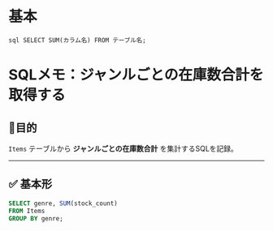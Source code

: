 # 基本
``sql
  SELECT SUM(カラム名) FROM テーブル名;
``

# SQLメモ：ジャンルごとの在庫数合計を取得する

## 📘目的
`Items` テーブルから **ジャンルごとの在庫数合計** を集計するSQLを記録。

---

## ✅ 基本形

```sql
SELECT genre, SUM(stock_count)
FROM Items
GROUP BY genre;
```
